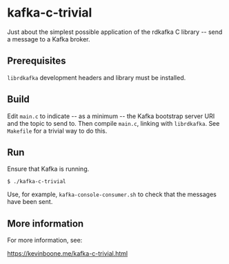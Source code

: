 # kafka-c-trivial

Just about the simplest possible application of the rdkafka C library -- send a message to a Kafka broker. 

## Prerequisites

`librdkafka` development headers and library must be installed.

## Build

Edit `main.c` to indicate -- as a minimum -- the Kafka bootstrap server
URI and the topic to send to. Then compile `main.c`, linking with
`librdkafka`. See `Makefile` for a trivial way to do this.

## Run

Ensure that Kafka is running.

    $ ./kafka-c-trivial

Use, for example, `kafka-console-consumer.sh` to check that the messages
have been sent.

## More information

For more information, see:

https://kevinboone.me/kafka-c-trivial.html

